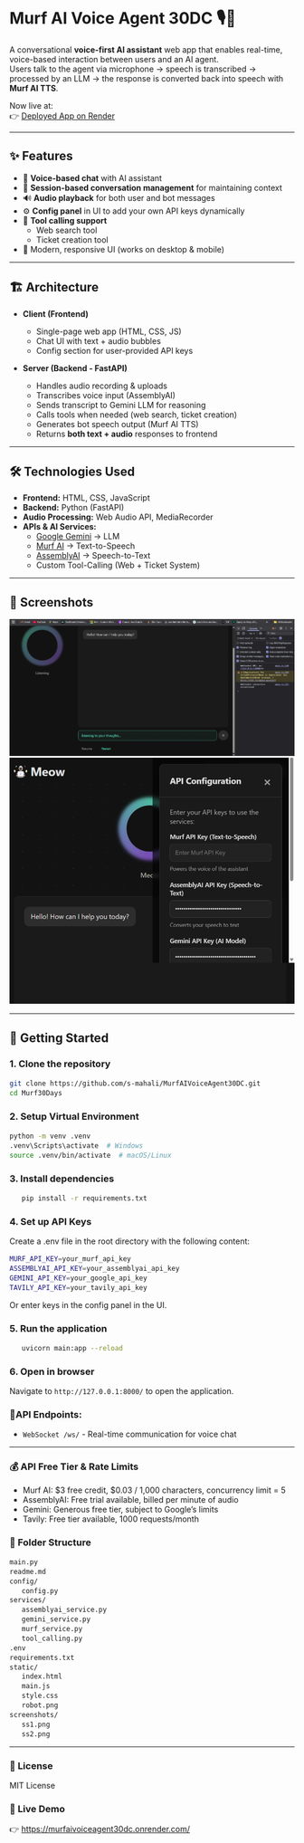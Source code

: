 # Murf AI Voice Agent 30DC 🎙️🤖

A conversational **voice-first AI assistant** web app that enables real-time, voice-based interaction between users and an AI agent.  
Users talk to the agent via microphone → speech is transcribed → processed by an LLM → the response is converted back into speech with **Murf AI TTS**.  

Now live at:  
👉 [Deployed App on Render](https://murfaivoiceagent30dc.onrender.com/)

---

## ✨ Features
- 🎤 **Voice-based chat** with AI assistant
- 🧠 **Session-based conversation management** for maintaining context
- 🔊 **Audio playback** for both user and bot messages
- ⚙️ **Config panel** in UI to add your own API keys dynamically
- 🔗 **Tool calling support**
  - Web search tool
  - Ticket creation tool
- 📱 Modern, responsive UI (works on desktop & mobile)

---

## 🏗️ Architecture
- **Client (Frontend)**
  - Single-page web app (HTML, CSS, JS)
  - Chat UI with text + audio bubbles
  - Config section for user-provided API keys

- **Server (Backend - FastAPI)**
  - Handles audio recording & uploads
  - Transcribes voice input (AssemblyAI)
  - Sends transcript to Gemini LLM for reasoning
  - Calls tools when needed (web search, ticket creation)
  - Generates bot speech output (Murf AI TTS)
  - Returns **both text + audio** responses to frontend

---

## 🛠️ Technologies Used
- **Frontend:** HTML, CSS, JavaScript
- **Backend:** Python (FastAPI)
- **Audio Processing:** Web Audio API, MediaRecorder
- **APIs & AI Services:**
  - [Google Gemini](https://ai.google/) → LLM
  - [Murf AI](https://murf.ai/) → Text-to-Speech
  - [AssemblyAI](https://www.assemblyai.com/) → Speech-to-Text
  - Custom Tool-Calling (Web + Ticket System)

---

## 📸 Screenshots
![Screenshot 1](./screenshots/ss1.png)
![Screenshot 2](./screenshots/ss2.png)

---

## 🚀 Getting Started

### 1. Clone the repository
```sh
git clone https://github.com/s-mahali/MurfAIVoiceAgent30DC.git
cd Murf30Days
```

### 2. Setup Virtual Environment
```sh
python -m venv .venv
.venv\Scripts\activate  # Windows
source .venv/bin/activate  # macOS/Linux
```
### 3. Install dependencies
```sh
   pip install -r requirements.txt
```

### 4. Set up API Keys
Create a .env file in the root directory with the following content:
```sh
MURF_API_KEY=your_murf_api_key
ASSEMBLYAI_API_KEY=your_assemblyai_api_key
GEMINI_API_KEY=your_google_api_key
TAVILY_API_KEY=your_tavily_api_key
```
Or enter keys in the config panel in the UI.

### 5. Run the application
```sh
   uvicorn main:app --reload
```

### 6. Open in browser
Navigate to `http://127.0.0.1:8000/` to open the application.


### 🔌API Endpoints:
- `WebSocket /ws/` - Real-time communication for voice chat


---

### 💰 API Free Tier & Rate Limits

- Murf AI: $3 free credit, $0.03 / 1,000 characters, concurrency limit = 5
- AssemblyAI: Free trial available, billed per minute of audio
- Gemini: Generous free tier, subject to Google’s limits
- Tavily: Free tier available, 1000 requests/month

### 📂 Folder Structure
```sh
main.py
readme.md
config/
   config.py
services/
   assemblyai_service.py
   gemini_service.py
   murf_service.py
   tool_calling.py
.env
requirements.txt
static/
   index.html
   main.js
   style.css
   robot.png
screenshots/
   ss1.png
   ss2.png
```   
---

### 📜 License
MIT License

### 🔗 Live Demo
👉 https://murfaivoiceagent30dc.onrender.com/